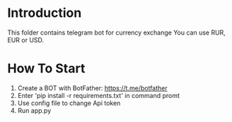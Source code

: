 # Introduction
This folder contains telegram bot for currency exchange
You can use RUR, EUR or USD.

# How To Start

1. Create a BOT with BotFather: https://t.me/botfather
2. Enter 'pip install -r requirements.txt' in command promt
3. Use config file to change Api token
4. Run app.py
